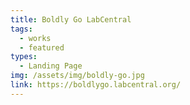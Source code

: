 ```yaml
---
title: Boldly Go LabCentral
tags:
  - works
  - featured
types:
  - Landing Page
img: /assets/img/boldly-go.jpg
link: https://boldlygo.labcentral.org/
---
```

